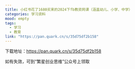 ```yaml
---
title: 小红书花了1680买来的2024下fb教资网课（涵盖幼儿、小学、中学）
categories: 学习资料
mood: empty
tags:
  - 学习
  - 教育
link: "https://pan.quark.cn/s/35d75df2b158"
---
```








下载地址：https://pan.quark.cn/s/35d75df2b158




如有失效，可到“繁星创业思维”公众号上领取











